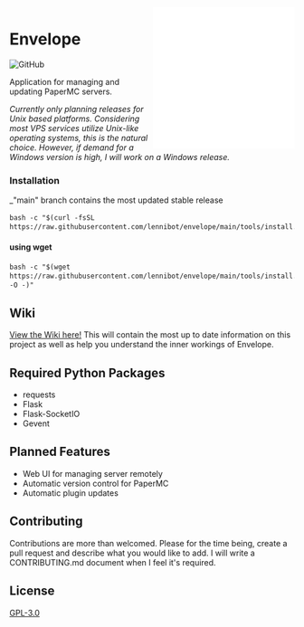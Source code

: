 <img src="https://raw.githubusercontent.com/envelopemc/envelope/dev/tools/logo.svg" align="right" height="250" width="250">

# Envelope

![GitHub](https://img.shields.io/github/license/envelopemc/envelope?style=flat-square)

Application for managing and updating PaperMC servers.

*Currently only planning releases for Unix based platforms. Considering most VPS services utilize Unix-like operating systems, this is the natural choice. However, if demand for a Windows version is high, I will work on a Windows release.*

### Installation
_"main" branch contains the most updated stable release

```shell
bash -c "$(curl -fsSL https://raw.githubusercontent.com/lennibot/envelope/main/tools/install.sh)"
```

#### using wget

```shell
bash -c "$(wget https://raw.githubusercontent.com/lennibot/envelope/main/tools/install.sh -O -)"
```

## Wiki
[View the Wiki here!](https://github.com/lennibot/envelope/wiki) This will contain the most up to date information on this project as well as help you understand the inner workings of Envelope.


## Required Python Packages
* requests
* Flask
* Flask-SocketIO
* Gevent

## Planned Features
* Web UI for managing server remotely
* Automatic version control for PaperMC
* Automatic plugin updates

## Contributing
Contributions are more than welcomed. 
Please for the time being, create a pull request and describe what you would like to add. I will write a CONTRIBUTING.md document when I feel it's required.

## License
[GPL-3.0](https://choosealicense.com/licenses/gpl-3.0/)
